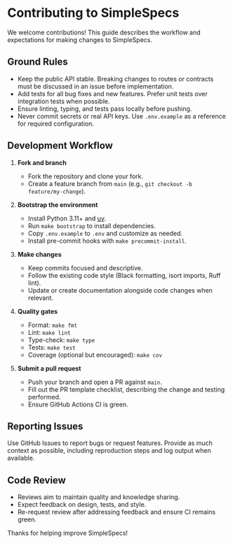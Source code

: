 # Contributing to SimpleSpecs

We welcome contributions! This guide describes the workflow and expectations for
making changes to SimpleSpecs.

## Ground Rules

- Keep the public API stable. Breaking changes to routes or contracts must be
  discussed in an issue before implementation.
- Add tests for all bug fixes and new features. Prefer unit tests over
  integration tests when possible.
- Ensure linting, typing, and tests pass locally before pushing.
- Never commit secrets or real API keys. Use `.env.example` as a reference for
  required configuration.

## Development Workflow

1. **Fork and branch**
   - Fork the repository and clone your fork.
   - Create a feature branch from `main` (e.g., `git checkout -b feature/my-change`).

2. **Bootstrap the environment**
   - Install Python 3.11+ and [uv](https://github.com/astral-sh/uv).
   - Run `make bootstrap` to install dependencies.
   - Copy `.env.example` to `.env` and customize as needed.
   - Install pre-commit hooks with `make precommit-install`.

3. **Make changes**
   - Keep commits focused and descriptive.
   - Follow the existing code style (Black formatting, isort imports, Ruff lint).
   - Update or create documentation alongside code changes when relevant.

4. **Quality gates**
   - Format: `make fmt`
   - Lint: `make lint`
   - Type-check: `make type`
   - Tests: `make test`
   - Coverage (optional but encouraged): `make cov`

5. **Submit a pull request**
   - Push your branch and open a PR against `main`.
   - Fill out the PR template checklist, describing the change and testing
     performed.
   - Ensure GitHub Actions CI is green.

## Reporting Issues

Use GitHub Issues to report bugs or request features. Provide as much context as
possible, including reproduction steps and log output when available.

## Code Review

- Reviews aim to maintain quality and knowledge sharing.
- Expect feedback on design, tests, and style.
- Re-request review after addressing feedback and ensure CI remains green.

Thanks for helping improve SimpleSpecs!
